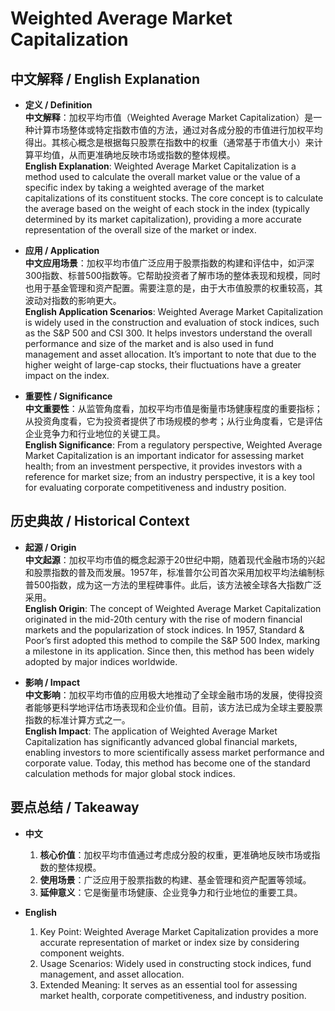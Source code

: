 # Weighted Average Market Capitalization

## 中文解释 / English Explanation

* **定义 / Definition**  
  **中文解释**：加权平均市值（Weighted Average Market Capitalization）是一种计算市场整体或特定指数市值的方法，通过对各成分股的市值进行加权平均得出。其核心概念是根据每只股票在指数中的权重（通常基于市值大小）来计算平均值，从而更准确地反映市场或指数的整体规模。  
  **English Explanation**: Weighted Average Market Capitalization is a method used to calculate the overall market value or the value of a specific index by taking a weighted average of the market capitalizations of its constituent stocks. The core concept is to calculate the average based on the weight of each stock in the index (typically determined by its market capitalization), providing a more accurate representation of the overall size of the market or index.

* **应用 / Application**  
  **中文应用场景**：加权平均市值广泛应用于股票指数的构建和评估中，如沪深300指数、标普500指数等。它帮助投资者了解市场的整体表现和规模，同时也用于基金管理和资产配置。需要注意的是，由于大市值股票的权重较高，其波动对指数的影响更大。  
  **English Application Scenarios**: Weighted Average Market Capitalization is widely used in the construction and evaluation of stock indices, such as the S&P 500 and CSI 300. It helps investors understand the overall performance and size of the market and is also used in fund management and asset allocation. It’s important to note that due to the higher weight of large-cap stocks, their fluctuations have a greater impact on the index.

* **重要性 / Significance**  
  **中文重要性**：从监管角度看，加权平均市值是衡量市场健康程度的重要指标；从投资角度看，它为投资者提供了市场规模的参考；从行业角度看，它是评估企业竞争力和行业地位的关键工具。  
  **English Significance**: From a regulatory perspective, Weighted Average Market Capitalization is an important indicator for assessing market health; from an investment perspective, it provides investors with a reference for market size; from an industry perspective, it is a key tool for evaluating corporate competitiveness and industry position.

## 历史典故 / Historical Context

* **起源 / Origin**  
  **中文起源**：加权平均市值的概念起源于20世纪中期，随着现代金融市场的兴起和股票指数的普及而发展。1957年，标准普尔公司首次采用加权平均法编制标普500指数，成为这一方法的里程碑事件。此后，该方法被全球各大指数广泛采用。  
  **English Origin**: The concept of Weighted Average Market Capitalization originated in the mid-20th century with the rise of modern financial markets and the popularization of stock indices. In 1957, Standard & Poor’s first adopted this method to compile the S&P 500 Index, marking a milestone in its application. Since then, this method has been widely adopted by major indices worldwide.

* **影响 / Impact**  
  **中文影响**：加权平均市值的应用极大地推动了全球金融市场的发展，使得投资者能够更科学地评估市场表现和企业价值。目前，该方法已成为全球主要股票指数的标准计算方式之一。  
  **English Impact**: The application of Weighted Average Market Capitalization has significantly advanced global financial markets, enabling investors to more scientifically assess market performance and corporate value. Today, this method has become one of the standard calculation methods for major global stock indices.

## 要点总结 / Takeaway

* **中文**  
  1. **核心价值**：加权平均市值通过考虑成分股的权重，更准确地反映市场或指数的整体规模。  
  2. **使用场景**：广泛应用于股票指数的构建、基金管理和资产配置等领域。  
  3. **延伸意义**：它是衡量市场健康、企业竞争力和行业地位的重要工具。

* **English**  
  1. Key Point: Weighted Average Market Capitalization provides a more accurate representation of market or index size by considering component weights.  
  2. Usage Scenarios: Widely used in constructing stock indices, fund management, and asset allocation.  
  3. Extended Meaning: It serves as an essential tool for assessing market health, corporate competitiveness, and industry position.